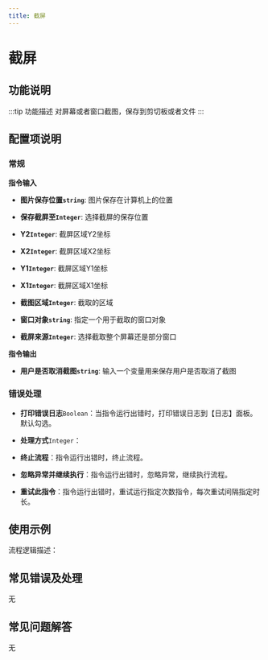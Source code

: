 ```yaml
---
title: 截屏
---
```


# 截屏

## 功能说明

:::tip 功能描述
对屏幕或者窗口截图，保存到剪切板或者文件
:::

## 配置项说明

### 常规

**指令输入**

- **图片保存位置`string`**: 图片保存在计算机上的位置

- **保存截屏至`Integer`**: 选择截屏的保存位置

- **Y2`Integer`**: 截屏区域Y2坐标

- **X2`Integer`**: 截屏区域X2坐标

- **Y1`Integer`**: 截屏区域Y1坐标

- **X1`Integer`**: 截屏区域X1坐标

- **截图区域`Integer`**: 截取的区域

- **窗口对象`string`**: 指定一个用于截取的窗口对象

- **截屏来源`Integer`**: 选择截取整个屏幕还是部分窗口


**指令输出**

- **用户是否取消截图`string`**: 输入一个变量用来保存用户是否取消了截图

### 错误处理

- **打印错误日志**`Boolean`：当指令运行出错时，打印错误日志到【日志】面板。默认勾选。

- **处理方式**`Integer`：

 - **终止流程**：指令运行出错时，终止流程。

 - **忽略异常并继续执行**：指令运行出错时，忽略异常，继续执行流程。

 - **重试此指令**：指令运行出错时，重试运行指定次数指令，每次重试间隔指定时长。

## 使用示例

流程逻辑描述：

## 常见错误及处理

无

## 常见问题解答

无


